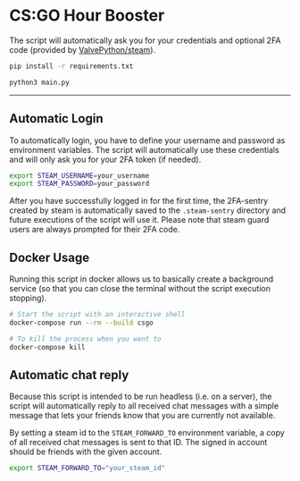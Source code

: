 # CS:GO Hour Booster

The script will automatically ask you for your credentials and optional 2FA code (provided by [ValvePython/steam](https://github.com/ValvePython/steam)).

```sh
pip install -r requirements.txt

python3 main.py
```

---

## Automatic Login

To automatically login, you have to define your username and password as environment variables.
The script will automatically use these credentials and will only ask you for your 2FA token (if needed).

```sh
export STEAM_USERNAME=your_username
export STEAM_PASSWORD=your_password
```

After you have successfully logged in for the first time, the 2FA-sentry created by steam is automatically saved to the `.steam-sentry` directory and future executions of the script will use it. Please note that steam guard users are always prompted for their 2FA code.

## Docker Usage

Running this script in docker allows us to basically create a background service (so that you can close the terminal without the script execution stopping).

```sh
# Start the script with an interactive shell
docker-compose run --rm --build csgo

# To kill the process when you want to
docker-compose kill
```

## Automatic chat reply

Because this script is intended to be run headless (i.e. on a server), the script will automatically reply to all received chat messages with a simple message that lets your friends know that you are currently not available.

By setting a steam id to the `STEAM_FORWARD_TO` environment variable, a copy of all received chat messages is sent to that ID. The signed in account should be friends with the given account.

```sh
export STEAM_FORWARD_TO="your_steam_id"
```
